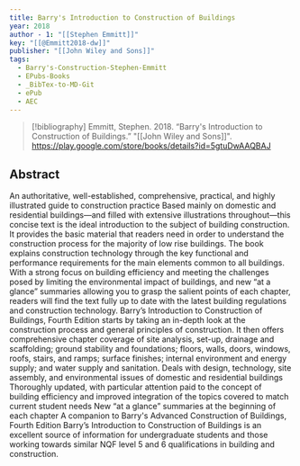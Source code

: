 ```yaml
---
title: Barry's Introduction to Construction of Buildings
year: 2018
author - 1: "[[Stephen Emmitt]]"
key: "[[@Emmitt2018-dw]]"
publisher: "[[John Wiley and Sons]]"
tags:
  - Barry's-Construction-Stephen-Emmitt
  - EPubs-Books
  - _BibTex-to-MD-Git
  - ePub
  - AEC
---
```


> [!bibliography]
> Emmitt, Stephen. 2018. “Barry's Introduction to Construction of Buildings.” "[[John Wiley and Sons]]". https://play.google.com/store/books/details?id=5gtuDwAAQBAJ

## Abstract
An authoritative, well-established, comprehensive, practical, and highly illustrated guide to construction practice Based mainly on domestic and residential buildings—and filled with extensive illustrations throughout—this concise text is the ideal introduction to the subject of building construction. It provides the basic material that readers need in order to understand the construction process for the majority of low rise buildings. The book explains construction technology through the key functional and performance requirements for the main elements common to all buildings. With a strong focus on building efficiency and meeting the challenges posed by limiting the environmental impact of buildings, and new “at a glance” summaries allowing you to grasp the salient points of each chapter, readers will find the text fully up to date with the latest building regulations and construction technology. Barry’s Introduction to Construction of Buildings, Fourth Edition starts by taking an in-depth look at the construction process and general principles of construction. It then offers comprehensive chapter coverage of site analysis, set-up, drainage and scaffolding; ground stability and foundations; floors, walls, doors, windows, roofs, stairs, and ramps; surface finishes; internal environment and energy supply; and water supply and sanitation. Deals with design, technology, site assembly, and environmental issues of domestic and residential buildings Thoroughly updated, with particular attention paid to the concept of building efficiency and improved integration of the topics covered to match current student needs New “at a glance” summaries at the beginning of each chapter A companion to Barry's Advanced Construction of Buildings, Fourth Edition Barry’s Introduction to Construction of Buildings is an excellent source of information for undergraduate students and those working towards similar NQF level 5 and 6 qualifications in building and construction.
